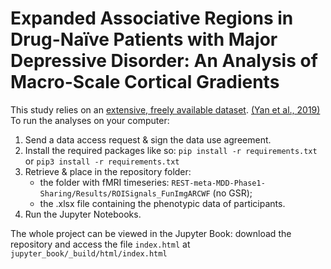 Expanded Associative Regions in Drug-Naïve Patients with Major Depressive Disorder: An Analysis of Macro-Scale Cortical Gradients
=======================================
 This study relies on an [extensive, freely available dataset](http://rfmri.org/REST-meta-MDD). [(Yan et al., 2019)](https://doi.org/10.1073/pnas.1900390116) To run the analyses on your computer:

 1. Send a data access request & sign the data use agreement.
 2. Install the required packages like so: `pip install -r requirements.txt` or `pip3 install -r requirements.txt `
 3. Retrieve & place in the repository folder: 
    - the folder with fMRI timeseries: `REST-meta-MDD-Phase1-Sharing/Results/ROISignals_FunImgARCWF` (no GSR);
    -  the .xlsx file containing the phenotypic data of participants.
 4. Run the Jupyter Notebooks.
 
The whole project can be viewed in the Jupyter Book: download the repository and access the file `index.html` at `jupyter_book/_build/html/index.html` 
